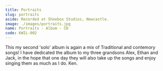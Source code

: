 ```yaml
---
title: Portraits
slug: portraits
aside: Recorded at Shoebox Studios, Newcastle.
image: ./images/portraits.jpg
name: Portraits - Album - CD
code: KWIL-002
---
```

This my second 'solo' album is again a mix of Traditional and contemory songs! I have
dedicated the album to my three grandsons Alex, Ethan and Jack, in the hope that one
day they will also take up the songs and enjoy singing them as much as I do. Ken.
